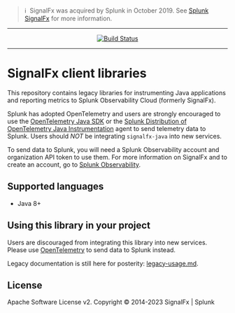 >ℹ️&nbsp;&nbsp;SignalFx was acquired by Splunk in October 2019. See [Splunk SignalFx](https://www.splunk.com/en_us/investor-relations/acquisitions/signalfx.html) for more information.

---

<p align="center">
  <a href="https://github.com/signalfx/signalfx-java/actions?query=workflow%3A%22CI+build%22">
    <img alt="Build Status" src="https://github.com/signalfx/signalfx-java/actions/workflows/ci.yaml/badge.svg">
  </a>
</p>

---

# SignalFx client libraries

This repository contains legacy libraries for instrumenting Java applications and
reporting metrics to Splunk Observability Cloud (formerly SignalFx).

Splunk has adopted OpenTelemetry and users are strongly encouraged to use the 
[OpenTelemetry Java SDK](https://github.com/open-telemetry/opentelemetry-java) or
the [Splunk Distribution of OpenTelemetry Java Instrumentation](https://github.com/signalfx/splunk-otel-java)
agent to send telemetry data to Splunk. Users should *NOT* be integrating `signalfx-java` 
into new services.

To send data to Splunk, you will need a Splunk Observability account and organization
API token to use them. For more information on SignalFx and to create an
account, go to [Splunk Observability](https://www.splunk.com/en_us/products/observability.html).

## Supported languages

* Java 8+

## Using this library in your project

Users are discouraged from integrating this library into new services. Please 
use [OpenTelemetry](https://github.com/open-telemetry/opentelemetry-java) to send data 
to Splunk instead.

Legacy documentation is still here for posterity: [legacy-usage.md](legacy-usage.md). 

## License

Apache Software License v2. Copyright © 2014-2023 SignalFx | Splunk
